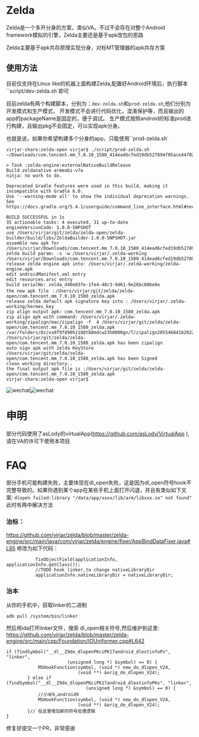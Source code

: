 # Zelda

Zelda是一个多开分身的方案，类似VA。不过不会存在对整个Android framework模拟的引擎，Zelda主要还是基于apk改包的思路

Zelda主要基于apk共存原理实现分身，对标MT管理器的apk共存方案

## 使用方法

目前仅支持在Linux like的机器上面构建Zelda,配置好Android环境后，执行脚本``script/dev-zelda.sh`即可

目前zelda有两个构建脚本，分别为：``dev-zelda.sh``和``prod-zelda.sh``,他们分别为开发模式和生产模式，
开发模式不会进行代码优化，混淆保护等，而且输出的app的packageName是固定的，便于调试。
生产模式按照android的标准prod进行构建，且输出pkg不会固定，可以实现apk分身。

也就是说，如果你希望构建多个分身的app，只能使用``prod-zelda.sh`

```
virjar-share:zelda-open virjar$ ./script/prod-zelda.sh ~/Downloads/com.tencent.mm_7.0.10_1580_414ead6cfed19db527894f05ace44702.apk 

> Task :zelda-engine:externalNativeBuildRelease
Build zeldanative armeabi-v7a
ninja: no work to do.

Deprecated Gradle features were used in this build, making it incompatible with Gradle 6.0.
Use '--warning-mode all' to show the individual deprecation warnings.
See https://docs.gradle.org/5.4.1/userguide/command_line_interface.html#sec:command_line_warnings

BUILD SUCCESSFUL in 1s
35 actionable tasks: 4 executed, 31 up-to-date
engineVersionCode: 1.0.0-SNPSHOT
use /Users/virjar/git/zelda/zelda-open/zelda-builder/build/libs/ZeldaBuilder-1.0.0-SNPSHOT.jar
assemble new apk for /Users/virjar/Downloads/com.tencent.mm_7.0.10_1580_414ead6cfed19db527894f05ace44702.apk
zelda build param: -s -w /Users/virjar/.zelda-working /Users/virjar/Downloads/com.tencent.mm_7.0.10_1580_414ead6cfed19db527894f05ace44702.apk
release zelda engine apk into: /Users/virjar/.zelda-working/zelda-engine.apk
edit androidManifest.xml entry
edit resources.arsc entry
build serialNo: zelda_d40e03fe-1fe4-48c3-9d61-9e26bc086e6e
the new apk file ：/Users/virjar/git/zelda/zelda-open/com.tencent.mm_7.0.10_1580_zelda.apk
release zelda default apk signature key into : /Users/virjar/.zelda-working/hermes_key
zip align output apk: com.tencent.mm_7.0.10_1580_zelda.apk
zip align apk with command: /Users/virjar/.zelda-working/zipalign/mac/zipalign -f  4 /Users/virjar/git/zelda/zelda-open/com.tencent.mm_7.0.10_1580_zelda.apk /var/folders/8z/xx0f9f890hz188tb8mdcw23h0000gn/T/zipalign2055468416202243576.apk
/Users/virjar/git/zelda/zelda-open/com.tencent.mm_7.0.10_1580_zelda.apk has been zipalign 
auto sign apk with zelda KeyStore
/Users/virjar/git/zelda/zelda-open/com.tencent.mm_7.0.10_1580_zelda.apk has been Signed
clean working directory..
the final output apk file is :/Users/virjar/git/zelda/zelda-open/com.tencent.mm_7.0.10_1580_zelda.apk
virjar-share:zelda-open virjar$ 

```

![wechat](img/img1.jpg)![wechat](img/img2.jpg)


# 申明
部分代码使用了asLody的virtualApp(https://github.com/asLody/VirtualApp ),请在VA的许可下使用本项目

# FAQ
部分手机可能构建失败，主要体现在dl_open失败，这是因为dl_open符号hook不完整导致的。如果你遇到某个app在某些手机上面打开闪退，并且有类似如下文案:
``dlopen failed:library "/data/app/xxxx/lib/arm/libxxx.so" not found"``
此时有两中解决方法
### 治标：
https://github.com/virjar/zelda/blob/master/zelda-engine/src/main/java/com/virjar/zelda/engine/fixer/AppBindDataFixer.java#L65
修改为如下代码：
```        String nativeLibraryDir = applicationInfo.nativeLibraryDir;
           fixObjectField(applicationInfo, applicationInfo.getClass());
           //TODO hook linker,to change nativeLibraryDir
           applicationInfo.nativeLibraryDir = nativeLibraryDir;
```
### 治本

从你的手机中，获取linker的二进制
```shel
adb pull /system/bin/linker
```
然后用ida打开linker文件，搜索 dl_open相关符号,然后维护到这里:
https://github.com/virjar/zelda/blob/master/zelda-engine/src/main/cpp/Foundation/IOUniformer.cpp#L642
```
if (findSymbol("__dl__Z9do_dlopenPKciPK17android_dlextinfoPv", "linker",
                       (unsigned long *) &symbol) == 0) {
            MSHookFunction(symbol, (void *) new_do_dlopen_V24,
                           (void **) &orig_do_dlopen_V24);
        } else if (findSymbol("__dl__Z9do_dlopenPKciPK17android_dlextinfoPKv", "linker",
                              (unsigned long *) &symbol) == 0) {
            //小米9,android9
            MSHookFunction(symbol, (void *) new_do_dlopen_V24,
                           (void **) &orig_do_dlopen_V24);
        }// 在这里增加新的符号处理逻辑
}
```
修复好提交一个PR，非常感谢
